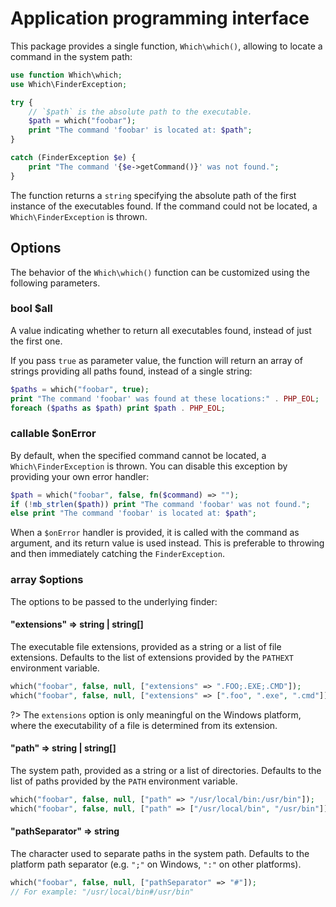 # Application programming interface
This package provides a single function, `Which\which()`, allowing to locate a command in the system path:

```php
use function Which\which;
use Which\FinderException;

try {
	// `$path` is the absolute path to the executable.
	$path = which("foobar");
	print "The command 'foobar' is located at: $path";
}

catch (FinderException $e) {
	print "The command '{$e->getCommand()}' was not found.";
}
```

The function returns a `string` specifying the absolute path of the first instance of the executables found.
If the command could not be located, a `Which\FinderException` is thrown.

## Options
The behavior of the `Which\which()` function can be customized using the following parameters.

### bool **$all**
A value indicating whether to return all executables found, instead of just the first one.

If you pass `true` as parameter value, the function will return an array of strings providing all paths found, instead of a single string:

```php
$paths = which("foobar", true);
print "The command 'foobar' was found at these locations:" . PHP_EOL;
foreach ($paths as $path) print $path . PHP_EOL;
```

### callable **$onError**
By default, when the specified command cannot be located, a `Which\FinderException` is thrown. You can disable this exception by providing your own error handler:

```php
$path = which("foobar", false, fn($command) => "");
if (!mb_strlen($path)) print "The command 'foobar' was not found.";
else print "The command 'foobar' is located at: $path";
```

When a `$onError` handler is provided, it is called with the command as argument, and its return value is used instead. This is preferable to throwing and then immediately catching the `FinderException`.

### array **$options**
The options to be passed to the underlying finder:

#### "extensions" => string | string[]
The executable file extensions, provided as a string or a list of file extensions. Defaults to the list of extensions provided by the `PATHEXT` environment variable.

```php
which("foobar", false, null, ["extensions" => ".FOO;.EXE;.CMD"]);
which("foobar", false, null, ["extensions" => [".foo", ".exe", ".cmd"]]);
```

?> The `extensions` option is only meaningful on the Windows platform, where the executability of a file is determined from its extension.

#### "path" => string | string[]
The system path, provided as a string or a list of directories. Defaults to the list of paths provided by the `PATH` environment variable.

```php
which("foobar", false, null, ["path" => "/usr/local/bin:/usr/bin"]);
which("foobar", false, null, ["path" => ["/usr/local/bin", "/usr/bin"]]);
```

#### "pathSeparator" => string
The character used to separate paths in the system path. Defaults to the platform path separator (e.g. `";"` on Windows, `":"` on other platforms).

```php
which("foobar", false, null, ["pathSeparator" => "#"]);
// For example: "/usr/local/bin#/usr/bin"
```
